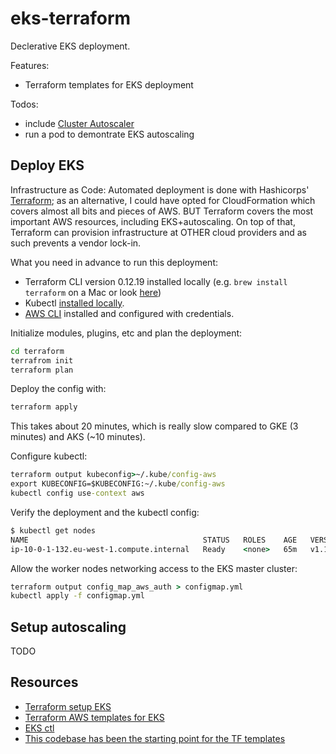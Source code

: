 # eks-terraform

Declerative EKS deployment.

Features:

- Terraform templates for EKS deployment

Todos:

- include [Cluster Autoscaler](https://github.com/kubernetes/autoscaler/tree/master/cluster-autoscaler)
- run a pod to demontrate EKS autoscaling

## Deploy EKS

Infrastructure as Code: Automated deployment is done with Hashicorps' [Terraform](https://www.terraform.io/); as an alternative, I could have opted for CloudFormation which covers almost all bits and pieces of AWS. BUT Terraform covers the most important AWS resources, including EKS+autoscaling. On top of that, Terraform can provision infrastructure at OTHER cloud providers and as such prevents a vendor lock-in.

What you need in advance to run this deployment:

- Terraform CLI version 0.12.19 installed locally (e.g. `brew install terraform` on a Mac or look [here](https://learn.hashicorp.com/terraform/getting-started/install.html))
- Kubectl [installed locally](https://kubernetes.io/docs/tasks/tools/install-kubectl/).
- [AWS CLI](https://docs.aws.amazon.com/cli/latest/userguide/cli-chap-configure.html) installed and configured with credentials.

Initialize modules, plugins, etc and plan the deployment:

```cmd
cd terraform
terrafrom init
terraform plan
```

Deploy the config with:

```cmd
terraform apply
```

This takes about 20 minutes, which is really slow compared to GKE (3 minutes) and AKS (~10 minutes).

Configure kubectl:

```cmd
terraform output kubeconfig>~/.kube/config-aws
export KUBECONFIG=$KUBECONFIG:~/.kube/config-aws
kubectl config use-context aws
```

Verify the deployment and the kubectl config:

```cmd
$ kubectl get nodes
NAME                                       STATUS   ROLES    AGE   VERSION
ip-10-0-1-132.eu-west-1.compute.internal   Ready    <none>   65m   v1.14.7-eks-1861c5
```

Allow the worker nodes networking access to the EKS master cluster:

```cmd
terraform output config_map_aws_auth > configmap.yml
kubectl apply -f configmap.yml
```

## Setup autoscaling

TODO

## Resources

- [Terraform setup EKS](https://learn.hashicorp.com/terraform/aws/eks-intro)
- [Terraform AWS templates for EKS](https://github.com/terraform-aws-modules/terraform-aws-eks)
- [EKS ctl](https://medium.com/@Joachim8675309/building-eks-with-eksctl-799eeb3b0efd)
- [This codebase has been the starting point for the TF templates](https://github.com/terraform-providers/terraform-provider-aws/tree/master/examples/eks-getting-started)
